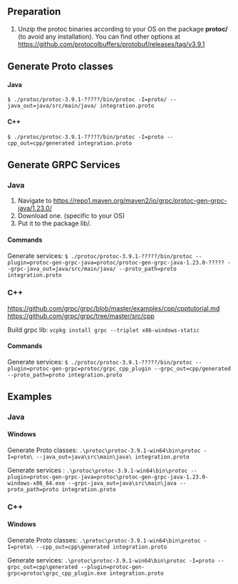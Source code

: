 
## Preparation

1) Unzip the protoc binaries according to your OS on the package **protoc/** (to avoid any installation).
You can find other options at <https://github.com/protocolbuffers/protobuf/releases/tag/v3.9.1>

##  Generate Proto classes

#### Java
`$ ./protoc/protoc-3.9.1-?????/bin/protoc -I=proto/ --java_out=java/src/main/java/ integration.proto`

#### C++
`$ ./protoc/protoc-3.9.1-?????/bin/protoc -I=proto --cpp_out=cpp/generated integration.proto`


## Generate GRPC Services

### Java
1) Navigate to <https://repo1.maven.org/maven2/io/grpc/protoc-gen-grpc-java/1.23.0/>
2) Download one. (specific to your OS)
3) Put it to the package lib/.

#### Commands
Generate services: `$ ./protoc/protoc-3.9.1-?????/bin/protoc --plugin=protoc-gen-grpc-java=protoc/protoc-gen-grpc-java-1.23.0-????? --grpc-java_out=java/src/main/java/ --proto_path=proto integration.proto`

### C++
<https://github.com/grpc/grpc/blob/master/examples/cpp/cpptutorial.md>
<https://github.com/grpc/grpc/tree/master/src/cpp>

Build grpc lib: `vcpkg install grpc --triplet x86-windows-static`

#### Commands
Generate services: `$ ./protoc/protoc-3.9.1-?????/bin/protoc --plugin=protoc-gen-grpc=protoc/grpc_cpp_plugin --grpc_out=cpp/generated --proto_path=proto integration.proto`

## Examples

### Java

#### Windows
Generate Proto classes: `.\protoc\protoc-3.9.1-win64\bin\protoc -I=proto\ --java_out=java\src\main\java\ integration.proto`

Generate services : `.\protoc\protoc-3.9.1-win64\bin\protoc --plugin=protoc-gen-grpc-java=protoc\protoc-gen-grpc-java-1.23.0-windows-x86_64.exe --grpc-java_out=java\src\main\java --proto_path=proto integration.proto`

### C++

#### Windows
Generate Proto classes: `.\protoc\protoc-3.9.1-win64\bin\protoc -I=proto\ --cpp_out=cpp\generated integration.proto`

Generate services: `.\protoc\protoc-3.9.1-win64\bin\protoc -I=proto --grpc_out=cpp\generated --plugin=protoc-gen-grpc=protoc\grpc_cpp_plugin.exe integration.proto`
